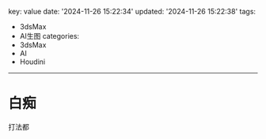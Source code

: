 key: value
date: '2024-11-26 15:22:34'
updated: '2024-11-26 15:22:38'
tags:
  - 3dsMax
  - AI生图
categories:
  - 3dsMax
  - AI
  - Houdini
---
# 白痴
打法都